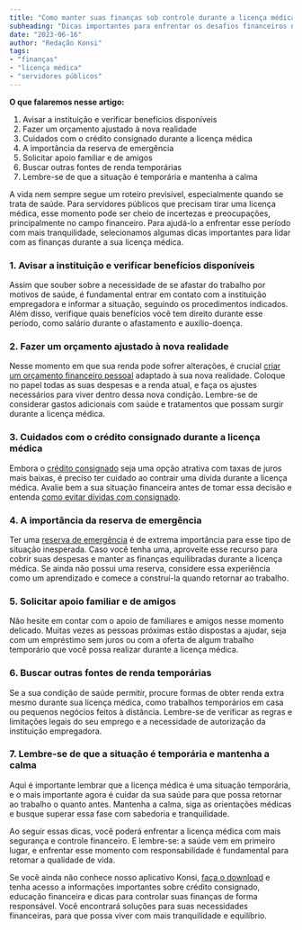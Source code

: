 ```yaml
---
title: "Como manter suas finanças sob controle durante a licença médica"
subheading: "Dicas importantes para enfrentar os desafios financeiros no período de afastamento do trabalho"
date: "2023-06-16"
author: "Redação Konsi"
tags:
- "finanças"
- "licença médica"
- "servidores públicos"
--- 
```


**O que falaremos nesse artigo:**

1. Avisar a instituição e verificar benefícios disponíveis
2. Fazer um orçamento ajustado à nova realidade
3. Cuidados com o crédito consignado durante a licença médica
4. A importância da reserva de emergência
5. Solicitar apoio familiar e de amigos
6. Buscar outras fontes de renda temporárias
7. Lembre-se de que a situação é temporária e mantenha a calma

A vida nem sempre segue um roteiro previsível, especialmente quando se trata de saúde. Para servidores públicos que precisam tirar uma licença médica, esse momento pode ser cheio de incertezas e preocupações, principalmente no campo financeiro. Para ajudá-lo a enfrentar esse período com mais tranquilidade, selecionamos algumas dicas importantes para lidar com as finanças durante a sua licença médica.

### 1. Avisar a instituição e verificar benefícios disponíveis

Assim que souber sobre a necessidade de se afastar do trabalho por motivos de saúde, é fundamental entrar em contato com a instituição empregadora e informar a situação, seguindo os procedimentos indicados. Além disso, verifique quais benefícios você tem direito durante esse período, como salário durante o afastamento e auxílio-doença.

### 2. Fazer um orçamento ajustado à nova realidade

Nesse momento em que sua renda pode sofrer alterações, é crucial [criar um orçamento financeiro pessoal](/como-criar-e-seguir-um-oramento-financeiro-pessoal-para-servidores-pblicos.md) adaptado à sua nova realidade. Coloque no papel todas as suas despesas e a renda atual, e faça os ajustes necessários para viver dentro dessa nova condição. Lembre-se de considerar gastos adicionais com saúde e tratamentos que possam surgir durante a licença médica.

### 3. Cuidados com o crédito consignado durante a licença médica

Embora o [crédito consignado](/o-guia-definitivo-sobre-crdito-consignado-para-servidor-pblico-novato.md) seja uma opção atrativa com taxas de juros mais baixas, é preciso ter cuidado ao contrair uma dívida durante a licença médica. Avalie bem a sua situação financeira antes de tomar essa decisão e entenda [como evitar dívidas com consignado](/como-evitar-dividas-com-consignado.md).

### 4. A importância da reserva de emergência

Ter uma [reserva de emergência](/a-importncia-da-reserva-de-emergncia-e-como-constru-la-com-inteligncia-financeira.md) é de extrema importância para esse tipo de situação inesperada. Caso você tenha uma, aproveite esse recurso para cobrir suas despesas e manter as finanças equilibradas durante a licença médica. Se ainda não possui uma reserva, considere essa experiência como um aprendizado e comece a construí-la quando retornar ao trabalho.

### 5. Solicitar apoio familiar e de amigos

Não hesite em contar com o apoio de familiares e amigos nesse momento delicado. Muitas vezes as pessoas próximas estão dispostas a ajudar, seja com um empréstimo sem juros ou com a oferta de algum trabalho temporário que você possa realizar durante a licença médica.

### 6. Buscar outras fontes de renda temporárias

Se a sua condição de saúde permitir, procure formas de obter renda extra mesmo durante sua licença médica, como trabalhos temporários em casa ou pequenos negócios feitos à distância. Lembre-se de verificar as regras e limitações legais do seu emprego e a necessidade de autorização da instituição empregadora.

### 7. Lembre-se de que a situação é temporária e mantenha a calma

Aqui é importante lembrar que a licença médica é uma situação temporária, e o mais importante agora é cuidar da sua saúde para que possa retornar ao trabalho o quanto antes. Mantenha a calma, siga as orientações médicas e busque superar essa fase com sabedoria e tranquilidade.

Ao seguir essas dicas, você poderá enfrentar a licença médica com mais segurança e controle financeiro. E lembre-se: a saúde vem em primeiro lugar, e enfrentar esse momento com responsabilidade é fundamental para retomar a qualidade de vida.

Se você ainda não conhece nosso aplicativo Konsi, [faça o download](https://play.google.com/store/apps/details?id=com.myapp.konsi&hl=pt_BR&gl=US) e tenha acesso a informações importantes sobre crédito consignado, educação financeira e dicas para controlar suas finanças de forma responsável. Você encontrará soluções para suas necessidades financeiras, para que possa viver com mais tranquilidade e equilíbrio.